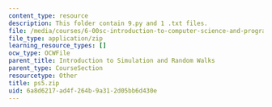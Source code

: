 ```yaml
---
content_type: resource
description: This folder contain 9.py and 1 .txt files.
file: /media/courses/6-00sc-introduction-to-computer-science-and-programming-spring-2011/6a8d6217ad4f264b9a312d05bb6d430e_ps5.zip
file_type: application/zip
learning_resource_types: []
ocw_type: OCWFile
parent_title: Introduction to Simulation and Random Walks
parent_type: CourseSection
resourcetype: Other
title: ps5.zip
uid: 6a8d6217-ad4f-264b-9a31-2d05bb6d430e
---
```

